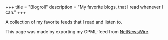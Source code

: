 +++
title = "Blogroll"
description = "My favorite blogs, that I read whenever I can."
+++

A collection of my favorite feeds that I read and listen to.

This page was made by exporting my OPML-feed from
[NetNewsWire](https://netnewswire.com/).
